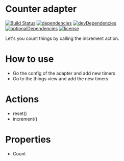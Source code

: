 # Counter adapter

[![Build Status](https://travis-ci.org/tim-hellhake/counter-adapter.svg?branch=master)](https://travis-ci.org/tim-hellhake/counter-adapter)
[![dependencies](https://david-dm.org/tim-hellhake/counter-adapter.svg)](https://david-dm.org/tim-hellhake/counter-adapter)
[![devDependencies](https://david-dm.org/tim-hellhake/counter-adapter/dev-status.svg)](https://david-dm.org/tim-hellhake/counter-adapter?type=dev)
[![optionalDependencies](https://david-dm.org/tim-hellhake/counter-adapter/optional-status.svg)](https://david-dm.org/tim-hellhake/counter-adapter?type=optional)
[![license](https://img.shields.io/badge/license-MPL--2.0-blue.svg)](LICENSE)

Let's you count things by calling the increment action.

# How to use
* Go the config of the adapter and add new timers
* Go to the things view and add the new timers

# Actions
* reset()
* increment()

# Properties
* Count
